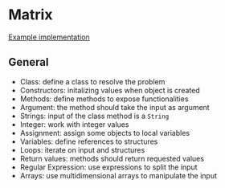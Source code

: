 # Matrix

[Example implementation](https://github.com/exercism/java/blob/master/exercises/matrix/.meta/src/reference/java/Matrix.java)

## General

- Class: define a class to resolve the problem
- Constructors: initalizing values when object is created
- Methods: define methods to expose functionalities 
- Argument: the method should take the input as argument
- Strings: input of the class method is a `String`
- Integer: work with integer values
- Assignment: assign some objects to local variables
- Variables: define references to structures
- Loops: iterate on input and structures
- Return values: methods should return requested values
- Regular Expression: use expressions to split the input
- Arrays: use multidimensional arrays to manipulate the input
